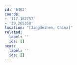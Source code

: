 ```yaml
---
id: '6462'
coords:
- '117.182757'
- '29.265358'
location: "[Jingdezhen, China]"
related:
  label: ''
  ids: []
next:
  label: ''
  ids: []
---
```


